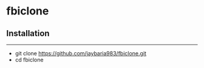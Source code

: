 # fbiclone

## Installation
***
* git clone https://github.com/jaybaria983/fbiclone.git
* cd fbiclone
